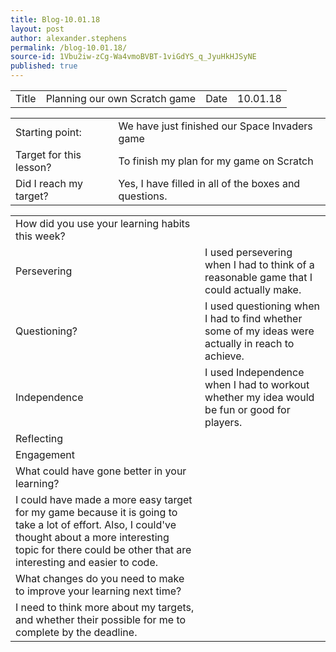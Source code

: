 ```yaml
---
title: Blog-10.01.18
layout: post
author: alexander.stephens
permalink: /blog-10.01.18/
source-id: 1Vbu2iw-zCg-Wa4vmoBVBT-1viGdYS_q_JyuHkHJSyNE
published: true
---
```

<table>
  <tr>
    <td>Title</td>
    <td>Planning our own Scratch game</td>
    <td>Date</td>
    <td>10.01.18</td>
  </tr>
</table>


<table>
  <tr>
    <td>Starting point:</td>
    <td>We have just finished our Space Invaders game </td>
  </tr>
  <tr>
    <td>Target for this lesson?</td>
    <td>To finish my plan for my game on Scratch</td>
  </tr>
  <tr>
    <td>Did I reach my target? </td>
    <td>Yes, I have filled in all of the boxes and questions. </td>
  </tr>
</table>


<table>
  <tr>
    <td>How did you use your learning habits this week?</td>
    <td></td>
  </tr>
  <tr>
    <td>Persevering</td>
    <td>I used persevering when I had to think of a reasonable game that I could actually make.</td>
  </tr>
  <tr>
    <td>Questioning?</td>
    <td>I used questioning when I had to find whether some of my ideas were actually in reach to achieve.</td>
  </tr>
  <tr>
    <td>Independence</td>
    <td>I used Independence when I had to workout whether my idea would be fun or good for players.</td>
  </tr>
  <tr>
    <td>Reflecting</td>
    <td></td>
  </tr>
  <tr>
    <td>Engagement</td>
    <td></td>
  </tr>
  <tr>
    <td>What could have gone better in your learning?</td>
    <td></td>
  </tr>
  <tr>
    <td>I could have made a more easy target for my game because it is going to take a lot of effort. Also, I could've thought about a more interesting topic for there could be other that are interesting and easier to code.</td>
    <td></td>
  </tr>
  <tr>
    <td>What changes do you need to make to improve your learning next time?</td>
    <td></td>
  </tr>
  <tr>
    <td>I need to think more about my targets, and whether their possible for me to complete by the deadline.</td>
    <td></td>
  </tr>
</table>


